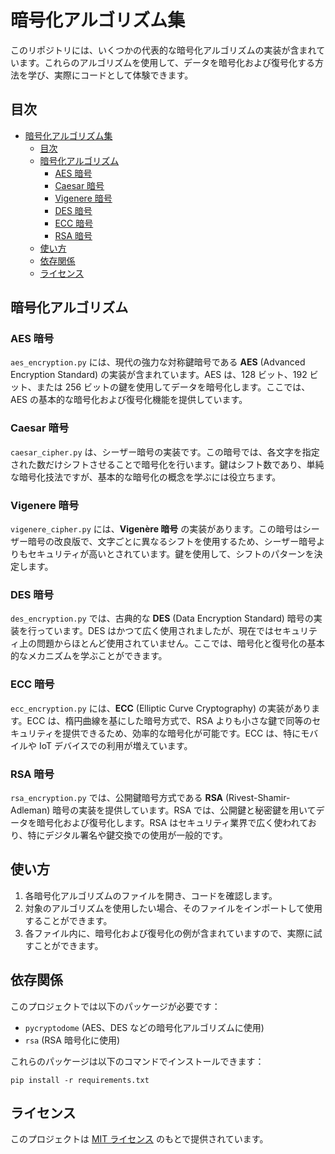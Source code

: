 # 暗号化アルゴリズム集

このリポジトリには、いくつかの代表的な暗号化アルゴリズムの実装が含まれています。これらのアルゴリズムを使用して、データを暗号化および復号化する方法を学び、実際にコードとして体験できます。

## 目次

- [暗号化アルゴリズム集](#暗号化アルゴリズム集)
  - [目次](#目次)
  - [暗号化アルゴリズム](#暗号化アルゴリズム)
    - [AES 暗号](#aes-暗号)
    - [Caesar 暗号](#caesar-暗号)
    - [Vigenere 暗号](#vigenere-暗号)
    - [DES 暗号](#des-暗号)
    - [ECC 暗号](#ecc-暗号)
    - [RSA 暗号](#rsa-暗号)
  - [使い方](#使い方)
  - [依存関係](#依存関係)
  - [ライセンス](#ライセンス)

## 暗号化アルゴリズム

### AES 暗号

`aes_encryption.py` には、現代の強力な対称鍵暗号である **AES** (Advanced Encryption Standard) の実装が含まれています。AES は、128 ビット、192 ビット、または 256 ビットの鍵を使用してデータを暗号化します。ここでは、AES の基本的な暗号化および復号化機能を提供しています。

### Caesar 暗号

`caesar_cipher.py` は、シーザー暗号の実装です。この暗号では、各文字を指定された数だけシフトさせることで暗号化を行います。鍵はシフト数であり、単純な暗号化技法ですが、基本的な暗号化の概念を学ぶには役立ちます。

### Vigenere 暗号

`vigenere_cipher.py` には、**Vigenère 暗号** の実装があります。この暗号はシーザー暗号の改良版で、文字ごとに異なるシフトを使用するため、シーザー暗号よりもセキュリティが高いとされています。鍵を使用して、シフトのパターンを決定します。

### DES 暗号

`des_encryption.py` では、古典的な **DES** (Data Encryption Standard) 暗号の実装を行っています。DES はかつて広く使用されましたが、現在ではセキュリティ上の問題からほとんど使用されていません。ここでは、暗号化と復号化の基本的なメカニズムを学ぶことができます。

### ECC 暗号

`ecc_encryption.py` には、**ECC** (Elliptic Curve Cryptography) の実装があります。ECC は、楕円曲線を基にした暗号方式で、RSA よりも小さな鍵で同等のセキュリティを提供できるため、効率的な暗号化が可能です。ECC は、特にモバイルや IoT デバイスでの利用が増えています。

### RSA 暗号

`rsa_encryption.py` では、公開鍵暗号方式である **RSA** (Rivest-Shamir-Adleman) 暗号の実装を提供しています。RSA では、公開鍵と秘密鍵を用いてデータを暗号化および復号化します。RSA はセキュリティ業界で広く使われており、特にデジタル署名や鍵交換での使用が一般的です。

## 使い方

1. 各暗号化アルゴリズムのファイルを開き、コードを確認します。
2. 対象のアルゴリズムを使用したい場合、そのファイルをインポートして使用することができます。
3. 各ファイル内に、暗号化および復号化の例が含まれていますので、実際に試すことができます。

## 依存関係

このプロジェクトでは以下のパッケージが必要です：

- `pycryptodome` (AES、DES などの暗号化アルゴリズムに使用)
- `rsa` (RSA 暗号化に使用)

これらのパッケージは以下のコマンドでインストールできます：

```
pip install -r requirements.txt
```

## ライセンス

このプロジェクトは [MIT ライセンス](LICENSE) のもとで提供されています。
